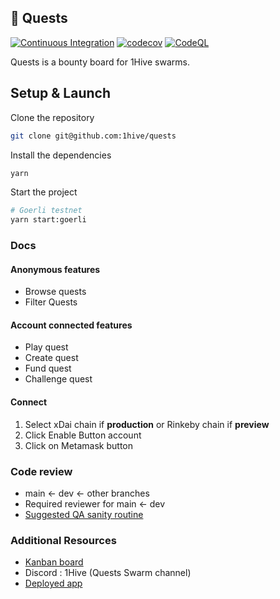 ## 🌟 Quests

[![Continuous Integration](https://github.com/1Hive/quests/actions/workflows/continuous-integration.yml/badge.svg?branch=main)](https://github.com/1Hive/quests/actions/workflows/continuous-integration.yml)
[![codecov](https://codecov.io/gh/1hive/quests/branch/main/graph/badge.svg?token=IDwI3r7ExZ)](https://codecov.io/gh/1hive/quests)
[![CodeQL](https://github.com/1Hive/quests/actions/workflows/codeql-analysis.yml/badge.svg?branch=main)](https://github.com/1Hive/quests/actions/workflows/codeql-analysis.yml)

Quests is a bounty board for 1Hive swarms.

## Setup & Launch

Clone the repository

```sh
git clone git@github.com:1hive/quests
```

Install the dependencies

```sh
yarn
```

Start the project

```sh
# Goerli testnet
yarn start:goerli
```

### Docs

#### Anonymous features

- Browse quests
- Filter Quests

#### Account connected features

- Play quest
- Create quest
- Fund quest
- Challenge quest

#### Connect

1. Select xDai chain if **production** or Rinkeby chain if **preview**
2. Click Enable Button account
3. Click on Metamask button

### Code review
- main <- dev <- other branches
- Required reviewer for main <- dev
- [Suggested QA sanity routine](https://hackmd.io/@Gossman/HkLGbAHPc)

### Additional Resources

- [Kanban board](https://app.zenhub.com/workspaces/quests-6092dda4c272a5000e858266/board)
- Discord : 1Hive (Quests Swarm channel)
- [Deployed app](https://quests.1hive.org/)
